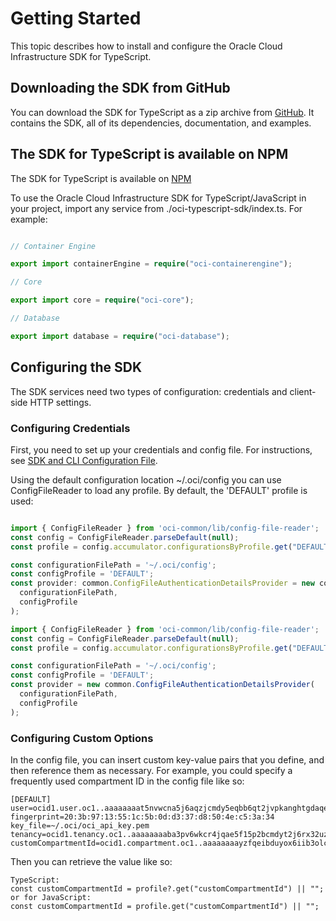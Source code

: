 # Getting Started

This topic describes how to install and configure the Oracle Cloud Infrastructure SDK for TypeScript.

## Downloading the SDK from GitHub

You can download the SDK for TypeScript as a zip archive from [GitHub](https://google.com). It contains the SDK, all of its dependencies, documentation, and examples.

## The SDK for TypeScript is available on NPM

The SDK for TypeScript is available on [NPM](https://google.com)

To use the Oracle Cloud Infrastructure SDK for TypeScript/JavaScript in your project, import any service from ./oci-typescript-sdk/index.ts. For example:

```TypeScript

// Container Engine

export import containerEngine = require("oci-containerengine");

// Core

export import core = require("oci-core");

// Database

export import database = require("oci-database");

```

## Configuring the SDK

The SDK services need two types of configuration: credentials and client-side HTTP settings.

### Configuring Credentials

First, you need to set up your credentials and config file. For instructions, see [SDK and CLI Configuration File](https://docs.cloud.oracle.com/en-us/iaas/Content/API/Concepts/sdkconfig.htm).

Using the default configuration location ~/.oci/config you can use ConfigFileReader to load any profile. By default, the 'DEFAULT' profile is used:

```TypeScript

import { ConfigFileReader } from 'oci-common/lib/config-file-reader';
const config = ConfigFileReader.parseDefault(null);
const profile = config.accumulator.configurationsByProfile.get("DEFAULT");

const configurationFilePath = '~/.oci/config';
const configProfile = 'DEFAULT';
const provider: common.ConfigFileAuthenticationDetailsProvider = new common.ConfigFileAuthenticationDetailsProvider(
  configurationFilePath,
  configProfile
);
```

```JavaScript
import { ConfigFileReader } from 'oci-common/lib/config-file-reader';
const config = ConfigFileReader.parseDefault(null);
const profile = config.accumulator.configurationsByProfile.get("DEFAULT");

const configurationFilePath = '~/.oci/config';
const configProfile = 'DEFAULT';
const provider = new common.ConfigFileAuthenticationDetailsProvider(
  configurationFilePath,
  configProfile
);

```

### Configuring Custom Options

In the config file, you can insert custom key-value pairs that you define, and then reference them as necessary. For example, you could specify a frequently used compartment ID in the config file like so:

    [DEFAULT]
    user=ocid1.user.oc1..aaaaaaaat5nvwcna5j6aqzjcmdy5eqbb6qt2jvpkanghtgdaqedqw3rynjq
    fingerprint=20:3b:97:13:55:1c:5b:0d:d3:37:d8:50:4e:c5:3a:34
    key_file=~/.oci/oci_api_key.pem
    tenancy=ocid1.tenancy.oc1..aaaaaaaaba3pv6wkcr4jqae5f15p2bcmdyt2j6rx32uzr4h25vqstifsfdsq
    customCompartmentId=ocid1.compartment.oc1..aaaaaaaayzfqeibduyox6iib3olcmdar3ugly4fmameq4h7lcdlihrvur7xq

Then you can retrieve the value like so:

    TypeScript:
    const customCompartmentId = profile?.get("customCompartmentId") || "";
    or for JavaScript:
    const customCompartmentId = profile.get("customCompartmentId") || "";
